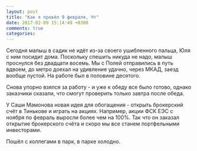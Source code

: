 ```yaml
---
layout: post
title: "Как я провёл 9 февраля, Чт"
date: 2017-02-09 15:14:49 +0300
comments: true
categories: 
---
```

Сегодня малыш в садик не идёт из-за своего ушибленного пальца, Юля с ним посидит дома. Поскольку спешить никуда не надо, малыш проснулся без двадцати восемь. Мы с Полей отправились в путь вдвоем, до метро доехал на удивление удачно, через МКАД, заезд вообще пустой. На работе был в половине десятого.

Снова упорно взялся за работу - и уже к обеду все было готово, однако заказчики сказали, что смогут проверить только завтра после обеда. 

У Саши Мамонова новая идея для обогащения - открыть брокерский счёт в Тинькове и играть на акциях. Например, акции ФСК ЕЭС с ноября по февраль выросли более чем на 100%. Так что он заказал открытие брокерского счёта и скоро мы все станем портфельными инвесторами.

Пошёл с коллегами в парк, в парке холодно.